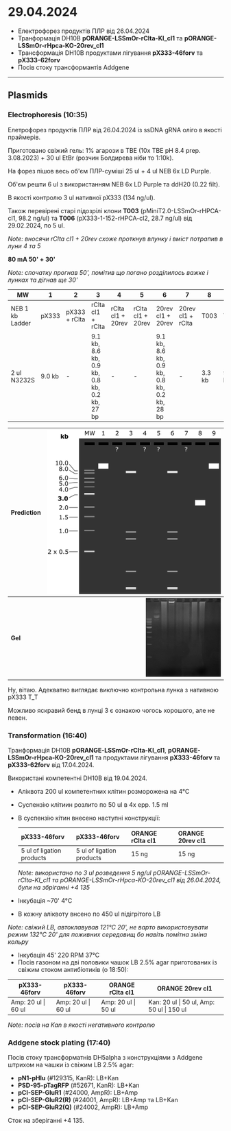 29.04.2024
========
- Електрофорез продуктів ПЛР від 26.04.2024
- Транформація DH10B __pORANGE-LSSmOr-rClta-KI_cl1__ та __pORANGE-LSSmOr-rHpca-KO-20rev_cl1__
- Трансформація DH10B продуктами лігування __pX333-46forv__ та __pX333-62forv__
- Посів стоку трансформантів Addgene

---
## Plasmids
### Electrophoresis (10:35)
Елетрофорез продуктів ПЛР від 26.04.2024 із ssDNA gRNA оліго в якості праймерів.

Приготовано свіжий гель: 1% агарози в TBE (10x TBE pH 8.4 prep. 3.08.2023) + 30 ul EtBr (розчин Болдирева ніби то 1:10k).

На форез пішов весь об'єм  ПЛР-суміші 25 ul + 4 ul NEB 6x LD Purple.

Об'єм решти 6 ul з використанням NEB 6x LD Purple та ddH20 (0.22 filt). 

В якості контролю 3 ul нативної pX333 (134 ng/ul).

Також перевірені старі підозрілі клони __T003__ (pMiniT2.0-LSSmOr-rHPCA-cl1, 98.2 ng/ul) та __T006__ (pX333-1-152-rHPCA-cl2, 28.7 ng/ul) від 29.02.2024, по 5 ul.

_Note: вносячи rClta cl1 + 20rev схоже проткнув влунку і вміст потрапив в луни 4 та 5_

__80 mA 50' + 30'__

_Note: спочатку прогнав 50', помітив що погано розділилось важке і лунках та дігнав ще 30'_

|MW|1|2|3|4|5|6|7|8|9|
|-|-|-|-|-|-|-|-|-|-|
|NEB 1 kb Ladder|pX333|pX333 + rClta|rClta cl1 + rClta|rClta cl1 + 20rev|rClta cl1 + 20rev|20rev cl1 + 20rev|20rev cl1 + rClta|T003|T006|
|2 ul N3232S|9.0 kb|-|9.1 kb, 8.6 kb, 0.9 kb, 0.8 kb, 0.2 kb, 27 bp|-|-|9.1 kb, 8.6 kb, 0.9 kb, 0.8 kb, 0.2 kb, 28 bp|-|3.3 kb|9.0 kb|


| Prediction |  <img src="pic/24_04_29_1.png" style="zoom:40%;" /> |
| ---------- | --------------------------------------------------: |
| __Gel__    | <img src="pic/24_04_29_0.jpeg" style="zoom:18%;" /> |

Ну, вітаю. Адекватно виглядає виключно контрольна лунка з нативною pX333 T_T

Можливо яскравий бенд в лунці 3 є ознакою чогось хорошого, але не певен.

### Transformation (16:40)

Транформація DH10B __pORANGE-LSSmOr-rClta-KI_cl1__, __pORANGE-LSSmOr-rHpca-KO-20rev_cl1__ та продуктами лігування __pX333-46forv__ та __pX333-62forv__ від 17.04.2024.

Використані компетентні DH10B від 19.04.2024.

- Аліквота 200 ul компетентних клітин розморожена на 4°C

- Суспензію клітиин розлито по 50 ul в 4x epp. 1.5 ml

- В суспензію кітин внесено наступні конструкції:

  | pX333-46forv              | pX333-46forv              | ORANGE rClta cl1 | ORANGE 20rev cl1 |
  | ------------------------- | ------------------------- | ---------------- | ---------------- |
  | 5 ul of ligation products | 5 ul of ligation products | 15 ng            | 15 ng            |

  _Note: використано по 3 ul розведення 5 ng/ul pORANGE-LSSmOr-rClta-KI_cl1 та pORANGE-LSSmOr-rHpca-KO-20rev_cl1 від 26.04.2024, були на збріганні +4 135_

- Інкубація ~70' 4°C
- В кожну аліквоту внсено по 450 ul підігрітого LB

_Note: свіжий LB, автоклавував 121°C 20', не варто використовувати режим 132°C 20' для поживних середовищ бо навіть помітна зміна кольру_

- Інкубація 45' 220 RPM 37°C
- Посів газоном на дві половики чашок LB 2.5% agar приготованих із свіжим стоком антибіотиків (о 18:50):

| pX333-46forv        | pX333-46forv        | ORANGE rClta cl1    | ORANGE 20rev cl1                          |
| ------------------- | ------------------- | ------------------- | ----------------------------------------- |
| Amp: 20 ul \| 60 ul | Amp: 20 ul \| 60 ul | Amp: 20 ul \| 50 ul | Kan: 20 ul \| 50 ul, Amp: 50 ul \| 150 ul |

_Note:  посів на Kan в якості негативного контролю_

### Addgene stock plating (17:40)

Посів стоку трансформатнів DH5alpha з конструкціями з Addgene штрихом на чашки із свіжим LB 2.5% agar:

- __pN1-pHlu__ (#129315, KanR): LB+Kan
- __PSD-95-pTagRFP__ (#52671, KanR): LB+Kan
- __pCI-SEP-GluR1__ (#24000, AmpR): LB+Amp
- __pCI-SEP-GluR2(R)__ (#24001, AmpR): LB+Amp та LB+Kan 
- __pCI-SEP-GluR2(Q)__ (#24002, AmpR): LB+Amp

Сток на зберіганні +4 135.